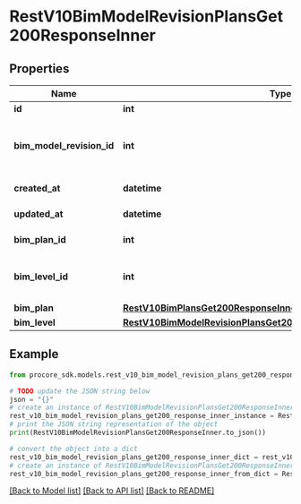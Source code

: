# RestV10BimModelRevisionPlansGet200ResponseInner


## Properties

Name | Type | Description | Notes
------------ | ------------- | ------------- | -------------
**id** | **int** | ID | [optional] 
**bim_model_revision_id** | **int** | ID of associated published BIM Model Revision | [optional] 
**created_at** | **datetime** | Created date | [optional] 
**updated_at** | **datetime** | Updated date | [optional] 
**bim_plan_id** | **int** | ID of the BIM Plan | [optional] 
**bim_level_id** | **int** | ID of the Bim Level linked to the plan | [optional] 
**bim_plan** | [**RestV10BimPlansGet200ResponseInner**](RestV10BimPlansGet200ResponseInner.md) |  | [optional] 
**bim_level** | [**RestV10BimModelRevisionPlansGet200ResponseInnerOneOf1BimLevel**](RestV10BimModelRevisionPlansGet200ResponseInnerOneOf1BimLevel.md) |  | [optional] 

## Example

```python
from procore_sdk.models.rest_v10_bim_model_revision_plans_get200_response_inner import RestV10BimModelRevisionPlansGet200ResponseInner

# TODO update the JSON string below
json = "{}"
# create an instance of RestV10BimModelRevisionPlansGet200ResponseInner from a JSON string
rest_v10_bim_model_revision_plans_get200_response_inner_instance = RestV10BimModelRevisionPlansGet200ResponseInner.from_json(json)
# print the JSON string representation of the object
print(RestV10BimModelRevisionPlansGet200ResponseInner.to_json())

# convert the object into a dict
rest_v10_bim_model_revision_plans_get200_response_inner_dict = rest_v10_bim_model_revision_plans_get200_response_inner_instance.to_dict()
# create an instance of RestV10BimModelRevisionPlansGet200ResponseInner from a dict
rest_v10_bim_model_revision_plans_get200_response_inner_from_dict = RestV10BimModelRevisionPlansGet200ResponseInner.from_dict(rest_v10_bim_model_revision_plans_get200_response_inner_dict)
```
[[Back to Model list]](../README.md#documentation-for-models) [[Back to API list]](../README.md#documentation-for-api-endpoints) [[Back to README]](../README.md)


